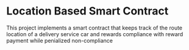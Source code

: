 # Location Based Smart Contract

This project implements a smart contract that keeps track of the route location of a delivery service
car and rewards compliance with reward payment while penialized non-compliance

